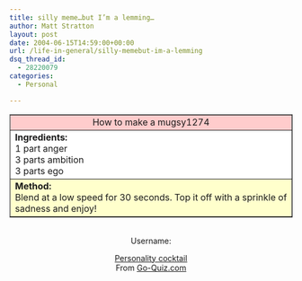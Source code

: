```yaml
---
title: silly meme…but I’m a lemming…
author: Matt Stratton
layout: post
date: 2004-06-15T14:59:00+00:00
url: /life-in-general/silly-memebut-im-a-lemming
dsq_thread_id:
  - 28220079
categories:
  - Personal

---
```

<table align="center" border="1" cellspacing="0" cellpadding="4" width="200px">
  <tr>
    <td bgcolor="#ffcccc" align="center">
      <font>How to make a mugsy1274</font>
    </td>
  </tr>
  
  <tr>
    <td bgcolor="white">
      <font><b>Ingredients:</b><br /> 1 part anger<br /> 3 parts ambition<br /> 3 parts ego</font>
    </td>
  </tr>
  
  <tr>
    <td bgcolor="#ffffcc">
      <font><b>Method:</b><br />Blend at a low speed for 30 seconds. Top it off with a sprinkle of sadness and enjoy!</font>
    </td>
  </tr>
</table>

<div align="center">
  <br />Username:</p> 
  
  <p>
    <a href="https://www.go-quiz.com/cocktail/cocktail.php">Personality cocktail</a><br />From <a href="https://www.go-quiz.com">Go-Quiz.com</a>
  </p>